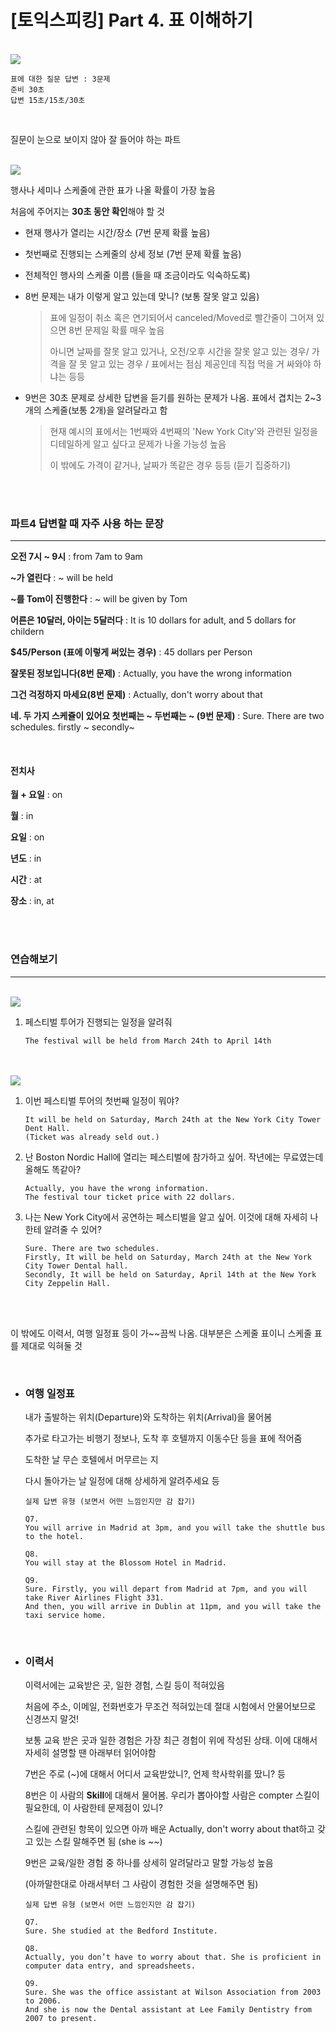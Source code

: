 # [토익스피킹] Part 4. 표 이해하기

<br>

<img src="https://img1.daumcdn.net/thumb/R1280x0/?scode=mtistory2&fname=http%3A%2F%2Fcfile26.uf.tistory.com%2Fimage%2F9985B5465C30460904F8AF">

<br>

```
표에 대한 질문 답변 : 3문제
준비 30초
답변 15초/15초/30초
```

<br>

질문이 눈으로 보이지 않아 잘 들어야 하는 파트

<br>

<img src="http://cfile23.uf.tistory.com/image/995FB14C5C3199BB374D22">

<br>

행사나 세미나 스케줄에 관한 표가 나올 확률이 가장 높음

처음에 주어지는 **30초 동안 확인**해야 할 것

- 현재 행사가 열리는 시간/장소 (7번 문제 확률 높음)

- 첫번째로 진행되는 스케줄의 상세 정보 (7번 문제 확률 높음)

- 전체적인 행사의 스케줄 이름 (들을 때 조금이라도 익숙하도록)

- 8번 문제는 내가 이렇게 알고 있는데 맞니? (보통 잘못 알고 있음)

  > 표에 일정이 취소 혹은 연기되어서 canceled/Moved로 빨간줄이 그어져 있으면 8번 문제일 확률 매우 높음
  >
  > 아니면 날짜를 잘못 알고 있거나, 오전/오후 시간을 잘못 알고 있는 경우/ 가격을 잘 못 알고 있는 경우 / 표에서는 점심 제공인데 직접 먹을 거 싸와야 하냐는 등등

- 9번은 30초 문제로 상세한 답변을 듣기를 원하는 문제가 나옴. 표에서 겹치는 2~3개의 스케줄(보통 2개)을 알려달라고 함

  > 현재 예시의 표에서는 1번째와 4번째의 'New York City'와 관련된 일정을 디테일하게 알고 싶다고 문제가 나올 가능성 높음
  >
  > 이 밖에도 가격이 같거나, 날짜가 똑같은 경우 등등 (듣기 집중하기)

 <br>

<br>

### **파트4 답변할 때 자주 사용 하는 문장**

------

**오전 7시 ~ 9시** : from 7am to 9am

**~가 열린다** : ~ will be held

**~를 Tom이 진행한다** : ~ will be given by Tom

**어른은 10달러, 아이는 5달러다** : It is 10 dollars for adult, and 5 dollars for childern

**$45/Person (표에 이렇게 써있는 경우)** : 45 dollars per Person

**잘못된 정보입니다(8번 문제)** : Actually, you have the wrong information

**그건 걱정하지 마세요(8번 문제)** : Actually, don't worry about that

**네. 두 가지 스케쥴이 있어요 첫번째는 ~ 두번째는 ~ (9번 문제)** : Sure. There are two schedules. firstly ~ secondly~

<br>

#### **전치사**

**월 + 요일** : on

**월** : in

**요일** : on

**년도** : in

**시간** : at

**장소** : in, at

 <br>

<br>

### 연습해보기

---

<br>

<img src="http://cfile24.uf.tistory.com/image/99E2D5455C319A7A0ACEB4">

<br>

1. 페스티벌 투어가 진행되는 일정을 알려줘

   ```
   The festival will be held from March 24th to April 14th
   ```

<br>

<br>

<img src="http://cfile4.uf.tistory.com/image/99705A4C5C3199BB3249BE">

1. 이번 페스티벌 투어의 첫번째 일정이 뭐야?

   ```
   It will be held on Saturday, March 24th at the New York City Tower Dent Hall. 
   (Ticket was already seld out.)
   ```

2. 난 Boston Nordic Hall에 열리는 페스티벌에 참가하고 싶어. 작년에는 무료였는데 올해도 똑같아?

   ```
   Actually, you have the wrong information. 
   The festival tour ticket price with 22 dollars.
   ```

3. 나는 New York City에서 공연하는 페스티벌을 알고 싶어. 이것에 대해 자세히 나한테 알려줄 수 있어?

   ```
   Sure. There are two schedules. 
   Firstly, It will be held on Saturday, March 24th at the New York City Tower Dental hall. 
   Secondly, It will be held on Saturday, April 14th at the New York City Zeppelin Hall.
   ```

<br>

<br>

이 밖에도 이력서, 여행 일정표 등이 가~~끔씩 나옴. 대부분은 스케줄 표이니 스케줄 표를 제대로 익혀둘 것

 <br>

- ### 여행 일정표

  내가 출발하는 위치(Departure)와 도착하는 위치(Arrival)을 물어봄

  추가로 타고가는 비행기 정보나, 도착 후 호텔까지 이동수단 등을 표에 적어줌

  도착한 날 무슨 호텔에서 머무르는 지

  다시 돌아가는 날 일정에 대해 상세하게 알려주세요 등

  ```
  실제 답변 유형 (보면서 어떤 느낌인지만 감 잡기)
  
  Q7. 
  You will arrive in Madrid at 3pm, and you will take the shuttle bus to the hotel.
  
  Q8. 
  You will stay at the Blossom Hotel in Madrid.
  
  Q9. 
  Sure. Firstly, you will depart from Madrid at 7pm, and you will take River Airlines Flight 331. 
  And then, you will arrive in Dublin at 11pm, and you will take the taxi service home.
  ```

<br>

- ### 이력서

  이력서에는 교육받은 곳, 일한 경험, 스킬 등이 적혀있음

  처음에 주소, 이메일, 전화번호가 무조건 적혀있는데 절대 시험에서 안물어보므로 신경쓰지 말것!

  보통 교육 받은 곳과 일한 경험은 가장 최근 경험이 위에 작성된 상태. 이에 대해서 자세히 설명할 땐 아래부터 읽어야함

  7번은 주로 (~)에 대해서 어디서 교육받았니?, 언제 학사학위를 땄니? 등

  8번은 이 사람의 **Skill**에 대해서 물어봄. 우리가 뽑아야할 사람은 compter 스킬이 필요한데, 이 사람한테 문제점이 있니?

  스킬에 관련된 항목이 있으면 아까 배운 Actually, don't worry about that하고 갖고 있는 스킬 말해주면 됨 (she is ~~)

  9번은 교육/일한 경험 중 하나를 상세히 알려달라고 말할 가능성 높음

  (아까말한대로 아래서부터 그 사람이 경험한 것을 설명해주면 됨)

  ```
  실제 답변 유형 (보면서 어떤 느낌인지만 감 잡기)
  
  Q7. 
  Sure. She studied at the Bedford Institute.
  
  Q8. 
  Actually, you don’t have to worry about that. She is proficient in computer data entry, and spreadsheets.
  
  Q9. 
  Sure. She was the office assistant at Wilson Association from 2003 to 2006. 
  And she is now the Dental assistant at Lee Family Dentistry from 2007 to present.
  ```

<br>

<br>


